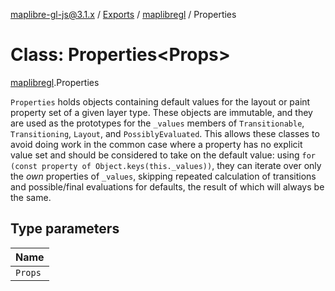 [maplibre-gl-js@3.1.x](../README.md) / [Exports](../modules.md) / [maplibregl](../modules/maplibregl.md) / Properties

# Class: Properties<Props\>

[maplibregl](../modules/maplibregl.md).Properties

`Properties` holds objects containing default values for the layout or paint property set of a given
layer type. These objects are immutable, and they are used as the prototypes for the `_values` members of
`Transitionable`, `Transitioning`, `Layout`, and `PossiblyEvaluated`. This allows these classes to avoid
doing work in the common case where a property has no explicit value set and should be considered to take
on the default value: using `for (const property of Object.keys(this._values))`, they can iterate over
only the _own_ properties of `_values`, skipping repeated calculation of transitions and possible/final
evaluations for defaults, the result of which will always be the same.

## Type parameters

| Name |
| :------ |
| `Props` |
